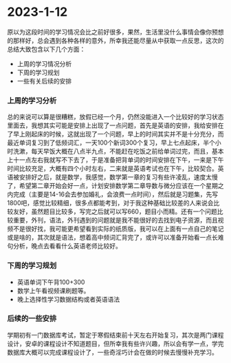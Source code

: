 # 2023-1-12

原以为这段时间的学习情况会比之前好很多，果然，生活里没什么事情会像你预想的那样好，总会遇到各种各样的意外，所幸我还能尽量从中获取一点反思，这次的总结大致包含以下几个方面：

- 上周的学习情况分析
- 下周的学习规划
- 一些有关后续的安排

### 上周的学习分析

总的来说可以算是很糟糕，放假已经一个月，仍然没能进入一个比较好的学习状态里面去，我想其实可能是安排上出现了一点问题，首先是英语的安排，我给安排在了早上刚起床的时候，这就出现了一个问题，早上的时间其实并不是十分充分，而最近单词复习到了低频词汇，一天100个新词300个复习，早上七点起床，半个小时洗漱，每天早饭大概在八点半九点，不能赶在吃饭之前给单词过完，而且，基本上十一点左右我就写不下去了，于是准备把背单词的时间安排在下午，一来是下午时间比较充足，大概有四个小时左右，二来就是英语考试也在下午，比较契合。英语被安排好之后，就是数学，我感觉，数学第一章的复习有些许凌乱，速度太慢了，希望第二章开始会好一点，计划安排数学第二章导数与微分应该在一个星期之内完成（主要是14-16会去参加婚礼，会浪费一点时间），然后就是习题集，先写1800吧，感觉比较精细，很多点都能考到，对于我这种基础比较差的人来说会比较友好，虽然题目比较多，写完之后就可以写660，题目小而精。还有一个问题比较重要，外刊，语法，外刊遇到的问题就是我不能很好的去找到电子资源，而且视频不是很好找，我可能更希望看到实际的纸质版，我可以在上面有一点自己的笔记或是啥的，其次就是语法，想着高中频词汇背完了，或许可以准备开始看一点长难句分析，晚点去看看什么英语老师比较好。

### 下周的学习规划

- 英语单词下午背100+300
- 数学上午看视频课刷题等。
- 晚上选择性学习数据结构或者英语语法

### 后续的一些安排

学期初有一门数据库考试，暂定于寒假结束前十天左右开始复习，其次是两门课程设计，安卓的课程设计不知道题目，但所幸我有些许兴趣，所以会有学一点，学完数据库大概可以完成课程设计了，一些奇淫巧计会在做的时候去慢慢补充学习。